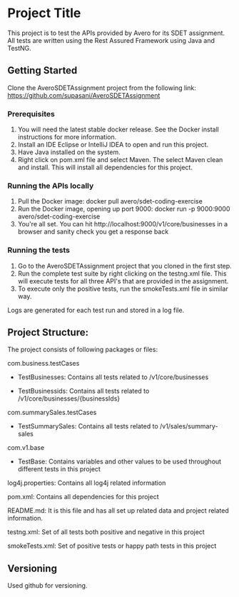 # Project Title

This project is to test the APIs provided by Avero for its SDET assignment. All tests are written using the Rest Assured Framework using Java and TestNG.

## Getting Started

Clone the AveroSDETAssignment project from the following link: https://github.com/supasani/AveroSDETAssignment

### Prerequisites

1. You will need the latest stable docker release. See the Docker install instructions for more information.
2. Install an IDE Eclipse or IntelliJ IDEA to open and run this project.
3. Have Java installed on the system. 
4. Right click on pom.xml file and select Maven. The select Maven clean and install. This will install all dependencies for this project.

### Running the APIs locally
1. Pull the Docker image: docker pull avero/sdet-coding-exercise
2. Run the Docker image, opening up port 9000: docker run -p 9000:9000 avero/sdet-coding-exercise
3. You're all set. You can hit http://localhost:9000/v1/core/businesses in a browser and sanity check you get a response back

### Running the tests
1. Go to the AveroSDETAssignment project that you cloned in the first step.
2. Run the complete test suite by right clicking on the testng.xml file. This will execute tests for all three API's that are provided in the assignment. 
3. To execute only the positive tests, run the smokeTests.xml file in similar way.

Logs are generated for each test run and stored in a log file. 

## Project Structure: 
The project consists of following packages or files:

com.business.testCases
- TestBusinesses: Contains all tests related to /v1/core/businesses

- TestBusinessids: Contains all tests related to /v1/core/businesses/{businessIds}

com.summarySales.testCases
- TestSummarySales: Contains all tests related to /v1/sales/summary-sales

com.v1.base
- TestBase: Contains variables and other values to be used throughout different tests in this project 

log4j.properties: Contains all log4j related information 

pom.xml: Contains all dependencies for this project

README.md: It is this file and has all set up related data and project related information.

testng.xml: Set of all tests both positive and negative in this project

smokeTests.xml: Set of positive tests or happy path tests in this project


## Versioning

Used github for versioning. 


